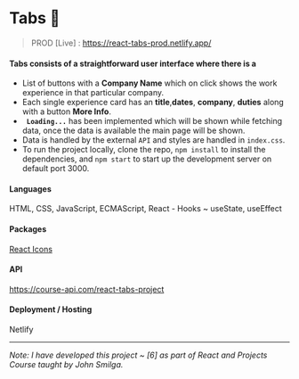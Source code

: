 # Tabs 📑

> PROD [Live] : https://react-tabs-prod.netlify.app/

#### Tabs consists of a straightforward user interface where there is a

- List of buttons with a **Company Name** which on click shows the work experience in that particular company.
- Each single experience card has an **title**,**dates**, **company**, **duties** along with a button **More Info**.
- **` Loading...`** has been implemented which will be shown while fetching data, once the data is available the main page will be shown. 
- Data is handled by the external `API` and styles are handled in `index.css`.
- To run the project locally, clone the repo, `npm install` to install the dependencies, and `npm start` to start up the development server on default port 3000.

#### Languages
HTML, CSS, JavaScript, ECMAScript, React - Hooks ~ useState, useEffect

#### Packages
[React Icons](https://www.npmjs.com/package/react-icons)

#### API
https://course-api.com/react-tabs-project

#### Deployment / Hosting
Netlify

---

_Note: I have developed this project ~ [6] as part of React and Projects Course taught by John Smilga._
